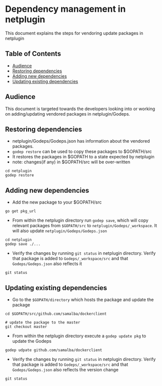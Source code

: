 # Dependency management in netplugin
This document explains the steps for vendoring update packages in netplugin

## Table of Contents
- [Audience](#audience)
- [Restoring dependencies](#restoring-dependencies)
- [Adding new dependencies](#adding-new-dependencies)
- [Updating existing dependencies](#updating-existing-dependencies)

## Audience
This document is targeted towards the developers looking into or working on
adding/updating vendored packages in netplugin/Godeps.

## Restoring dependencies
- netplugin/Godeps/Godeps.json has information about the vendored packages.
- `godep restore` can be used to copy these packages to $GOPATH/src
- It restores the packages in $GOPATH to a state expected by netplugin
- note: changes(if any) in $GOPATH/src will be over-written
```
cd netplugin
godep restore
```

## Adding new dependencies

- Add the new package to your $GOPATH/src
```
go get pkg_url 
```

- From within the netplugin directory run `godep save`, which will copy relevant 
packages from `$GOPATH/src` to `netplugin/Godeps/_workspace`. It will also update 
`netplugin/Godeps/Godeps.json`

```
cd netplugin
godep save ./...
```

- Verify the changes by running `git status` in netplugin directory. 
Verify that package is added to `Godeps/_workspace/src` and that 
`Godeps/Godeps.json` also reflects it

```
git status
```

## Updating existing dependencies
- Go to the `$GOPATH/directory` which hosts the package and update the package
```
cd $GOPATH/src/github.com/samalba/dockerclient

# update the package to the master
git checkout master
```

- From within the netplugin directory execute a `godep update pkg` to update the
Godeps
```
godep udpate github.com/samalba/dockerclient
```

- Verify the changes by running `git status` in netplugin directory. 
Verify that package is added to `Godeps/_workspace/src` and that 
`Godeps/Godeps.json` also reflects the version change 

```
git status
```


